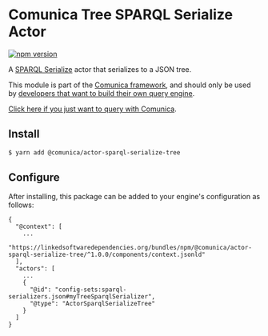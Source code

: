 # Comunica Tree SPARQL Serialize Actor

[![npm version](https://badge.fury.io/js/%40comunica%2Factor-sparql-serialize-tree.svg)](https://www.npmjs.com/package/@comunica/actor-sparql-serialize-tree)

A [SPARQL Serialize](https://github.com/comunica/comunica/tree/master/packages/bus-sparql-serialize) actor that serializes to a JSON tree.

This module is part of the [Comunica framework](https://github.com/comunica/comunica),
and should only be used by [developers that want to build their own query engine](https://comunica.dev/docs/modify/).

[Click here if you just want to query with Comunica](https://comunica.dev/docs/query/).

## Install

```bash
$ yarn add @comunica/actor-sparql-serialize-tree
```

## Configure

After installing, this package can be added to your engine's configuration as follows:
```text
{
  "@context": [
    ...
    "https://linkedsoftwaredependencies.org/bundles/npm/@comunica/actor-sparql-serialize-tree/^1.0.0/components/context.jsonld"  
  ],
  "actors": [
    ...
    {
      "@id": "config-sets:sparql-serializers.json#myTreeSparqlSerializer",
      "@type": "ActorSparqlSerializeTree"
    }
  ]
}
```
